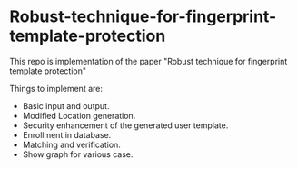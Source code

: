 # Robust-technique-for-fingerprint-template-protection
This repo is implementation of the paper "Robust technique for fingerprint template protection"

Things to implement are:
- Basic input and output.
- Modified Location generation.
- Security enhancement of the generated user template.
- Enrollment in database.
- Matching and verification.
- Show graph for various case.
